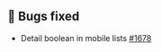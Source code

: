 ## 🐞 Bugs fixed

- Detail boolean in mobile lists [#1678](https://github.com/Telefonica/mistica-design/issues/1678)
